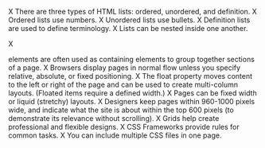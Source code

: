 X There are three types of HTML lists: ordered, unordered, and definition.
X Ordered lists use numbers.
X Unordered lists use bullets.
X Definition lists are used to define terminology. X Lists can be nested inside one another.

X <div> elements are often used as containing elements to group together sections of a page.
X Browsers display pages in normal flow unless you specify relative, absolute, or fixed positioning.
X The float property moves content to the left or right of the page and can be used to create multi-column layouts. (Floated items require a defined width.)
X Pages can be fixed width or liquid (stretchy) layouts.
X Designers keep pages within 960-1000 pixels wide, and indicate what the site is about within the top 600 pixels (to demonstrate its relevance without scrolling).
X Grids help create professional and flexible designs. X CSS Frameworks provide rules for common tasks. X You can include multiple CSS files in one page.